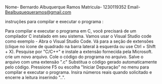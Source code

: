 Nome- Bernardo Albuquerque Ramos 
Matricula- 1230119352
Email- Bealbuquequeramos@gmail.com

instruções para compilar e executar o programa :

Para compilar e executar o programa em C, você precisará de um compilador C instalado em seu sistema. Vamos usar o Visual Studio code como exemplo -
Abra o Visual Studio Code.
Vá para a seção de extensões (clique no ícone de quadrado na barra lateral à esquerda ou use Ctrl + Shift + X).
Pesquise por "C/C++" e instale a extensão fornecida pela Microsoft.
crie um novo arquivo.
Cole o código do programa no arquivo.
Salve o arquivo com uma extensão ".c"
Substitua o código gerado automaticamente pelo código.
Pressione F5 ou escolha "Iniciar Depuração" no menu para compilar e executar o programa.
Insira números reais quando solicitado e encerre a leitura inserindo "..".

